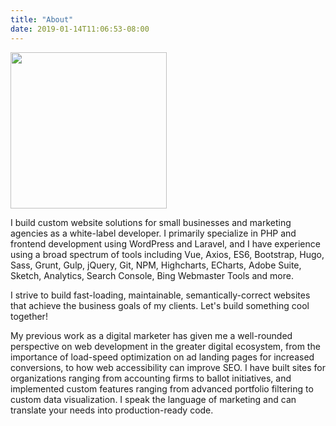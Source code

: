 ```yaml
---
title: "About"
date: 2019-01-14T11:06:53-08:00
---
```


<div class="text-center">
	<img src="/tylers-giant-head.svg" width="250">
</div>

I build custom website solutions for small businesses and marketing agencies as a white-label developer. I primarily specialize in PHP and frontend development using WordPress and Laravel, and I have experience using a broad spectrum of tools including Vue, Axios, ES6, Bootstrap, Hugo, Sass, Grunt, Gulp, jQuery, Git, NPM, Highcharts, ECharts, Adobe Suite, Sketch, Analytics, Search Console, Bing Webmaster Tools and more. 

I strive to build fast-loading, maintainable, semantically-correct websites that achieve the business goals of my clients. Let's build something cool together!

My previous work as a digital marketer has given me a well-rounded perspective on web development in the greater digital ecosystem, from the importance of load-speed optimization on ad landing pages for increased conversions, to how web accessibility can improve SEO. I have built sites for organizations ranging from accounting firms to ballot initiatives, and implemented custom features ranging from advanced portfolio filtering to custom data visualization. I speak the language of marketing and can translate your needs into production-ready code.